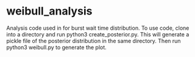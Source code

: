# weibull_analysis
Analysis code used in <insert paper here> for burst wait time distribution. To use code, clone into a directory and run python3 create_posterior.py. This will generate a pickle file of the posterior distribution in the same directory. Then run python3 weibull.py to generate the plot.
